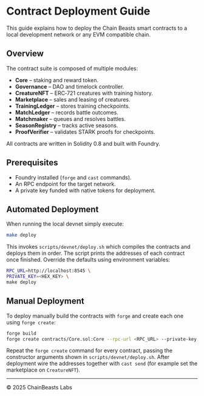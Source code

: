# Contract Deployment Guide

This guide explains how to deploy the Chain Beasts smart contracts to a local development network or any EVM compatible chain.

## Overview

The contract suite is composed of multiple modules:

* **Core** – staking and reward token.
* **Governance** – DAO and timelock controller.
* **CreatureNFT** – ERC‑721 creatures with training history.
* **Marketplace** – sales and leasing of creatures.
* **TrainingLedger** – stores training checkpoints.
* **MatchLedger** – records battle outcomes.
* **Matchmaker** – queues and resolves battles.
* **SeasonRegistry** – tracks active seasons.
* **ProofVerifier** – validates STARK proofs for checkpoints.

All contracts are written in Solidity 0.8 and built with Foundry.

## Prerequisites

* Foundry installed (`forge` and `cast` commands).
* An RPC endpoint for the target network.
* A private key funded with native tokens for deployment.

## Automated Deployment

When running the local devnet simply execute:

```bash
make deploy
```

This invokes `scripts/devnet/deploy.sh` which compiles the contracts and deploys them in order.  The script prints the addresses of each contract once finished.  Override the defaults using environment variables:

```bash
RPC_URL=http://localhost:8545 \
PRIVATE_KEY=<HEX_KEY> \
make deploy
```

## Manual Deployment

To deploy manually build the contracts with `forge` and create each one using `forge create`:

```bash
forge build
forge create contracts/Core.sol:Core --rpc-url <RPC_URL> --private-key <KEY>
```

Repeat the `forge create` command for every contract, passing the constructor arguments shown in `scripts/devnet/deploy.sh`. After deployment wire the addresses together with `cast send` (for example set the marketplace on `CreatureNFT`).

---

© 2025 ChainBeasts Labs
